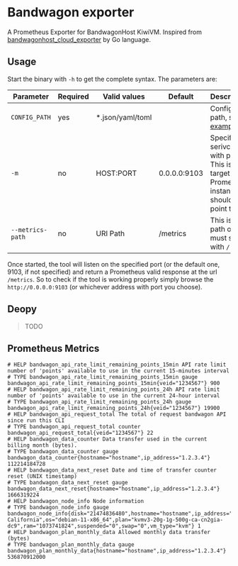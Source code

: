 # Bandwagon exporter

A Prometheus Exporter for BandwagonHost KiwiVM. Inspired from [bandwagonhost_cloud_exporter](https://github.com/weiqiang333/bandwagonhost_cloud_exporter) by Go language.

## Usage

Start the binary with `-h` to get the complete syntax. The parameters are:

| Parameter | Required | Valid values | Default | Description |
| -- | -- | -- | -- | -- |
| `CONFIG_PATH` | yes | *.json/yaml/toml | | Config path, see [examples](config/).
| `-m` | no | HOST:PORT | 0.0.0.0:9103 | Specify the serivce with port. This is the target your Prometheus instance should point to.
| `--metrics-path` | no | URI Path | /metrics | This is the path of URI, must starts with `/` char.

Once started, the tool will listen on the specified port (or the default one, 9103, if not specified) and return a Prometheus valid response at the url `/metrics`. So to check if the tool is working properly simply browse the `http://0.0.0.0:9103` (or whichever address with port you choose).

## Deopy

> TODO

## Prometheus Metrics

```text
# HELP bandwagon_api_rate_limit_remaining_points_15min API rate limit number of 'points' available to use in the current 15-minutes interval
# TYPE bandwagon_api_rate_limit_remaining_points_15min gauge
bandwagon_api_rate_limit_remaining_points_15min{veid="1234567"} 900
# HELP bandwagon_api_rate_limit_remaining_points_24h API rate limit number of 'points' available to use in the current 24-hour interval
# TYPE bandwagon_api_rate_limit_remaining_points_24h gauge
bandwagon_api_rate_limit_remaining_points_24h{veid="1234567"} 19900
# HELP bandwagon_api_request_total The total of request bandwagon API since run this CLI
# TYPE bandwagon_api_request_total counter
bandwagon_api_request_total{veid="1234567"} 22
# HELP bandwagon_data_counter Data transfer used in the current billing month (bytes).
# TYPE bandwagon_data_counter gauge
bandwagon_data_counter{hostname="hostname",ip_address="1.2.3.4"} 112214184728
# HELP bandwagon_data_next_reset Date and time of transfer counter reset (UNIX timestamp)
# TYPE bandwagon_data_next_reset gauge
bandwagon_data_next_reset{hostname="hostname",ip_address="1.2.3.4"} 1666319224
# HELP bandwagon_node_info Node information
# TYPE bandwagon_node_info gauge
bandwagon_node_info{disk="21474836480",hostname="hostname",ip_address="1.2.3.4",location="US, California",os="debian-11-x86_64",plan="kvmv3-20g-1g-500g-ca-cn2gia-dc9",ram="1073741824",suspended="0",swap="0",vm_type="kvm"} 1
# HELP bandwagon_plan_monthly_data Allowed monthly data transfer (bytes)
# TYPE bandwagon_plan_monthly_data gauge
bandwagon_plan_monthly_data{hostname="hostname",ip_address="1.2.3.4"} 536870912000
```
